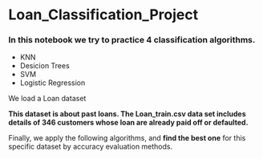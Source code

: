 # Loan_Classification_Project


### In this notebook we try to practice 4 classification algorithms.

- KNN
- Desicion Trees
- SVM
- Logistic Regression

We load a Loan dataset

**This dataset is about past loans. The Loan_train.csv data set includes details of 346 customers whose loan are already paid off or defaulted.**


Finally, we apply the following algorithms, and **find the best one** for this specific dataset by accuracy evaluation methods.

